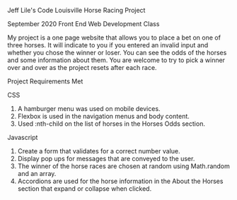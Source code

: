 Jeff Lile's Code Louisville Horse Racing Project

September 2020 Front End Web Development Class

My project is a one page website that allows you to place a bet on one of three horses. It will indicate to you if you entered an invalid input and whether you chose the winner or loser. You can see the odds of the horses and some information about them. You are welcome to try to pick a winner over and over as the project resets after each race.

Project Requirements Met

CSS

1) A hamburger menu was used on mobile devices.
2) Flexbox is used in the navigation menus and body content.
3) Used :nth-child on the list of horses in the Horses Odds section.

Javascript

1) Create a form that validates for a correct number value.
2) Display pop ups for messages that are conveyed to the user.
3) The winner of the horse races are chosen at random using Math.random and an array.
4) Accordions are used for the horse information in the About the Horses section that expand or collapse when clicked.
